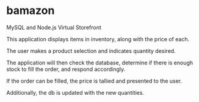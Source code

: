 # bamazon
MySQL and Node.js Virtual Storefront

This application displays items in inventory, along with the price of each. 

The user makes a product selection and indicates quantity desired.

The application will then check the database, determine if there is enough stock to fill the order, and respond accordingly.

If the order can be filled, the price is tallied and presented to the user.

Additionally, the db is updated with the new quantities.


